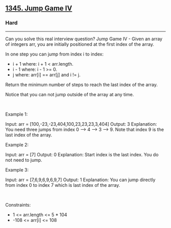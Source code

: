 <h2><a href="https://leetcode.com/problems/jump-game-iv/">1345. Jump Game IV</a></h2><h3>Hard</h3><hr>Can you solve this real interview question? Jump Game IV - Given an array of integers arr, you are initially positioned at the first index of the array.

In one step you can jump from index i to index:

 * i + 1 where: i + 1 < arr.length.
 * i - 1 where: i - 1 >= 0.
 * j where: arr[i] == arr[j] and i != j.

Return the minimum number of steps to reach the last index of the array.

Notice that you can not jump outside of the array at any time.

 

Example 1:


Input: arr = [100,-23,-23,404,100,23,23,23,3,404]
Output: 3
Explanation: You need three jumps from index 0 --> 4 --> 3 --> 9. Note that index 9 is the last index of the array.


Example 2:


Input: arr = [7]
Output: 0
Explanation: Start index is the last index. You do not need to jump.


Example 3:


Input: arr = [7,6,9,6,9,6,9,7]
Output: 1
Explanation: You can jump directly from index 0 to index 7 which is last index of the array.


 

Constraints:

 * 1 <= arr.length <= 5 * 104
 * -108 <= arr[i] <= 108